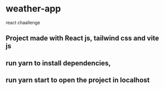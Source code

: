 # weather-app
react chaallenge

## Project made with React js, tailwind css and vite js
## run yarn to install dependencies,
## run yarn start to open the project in localhost